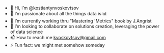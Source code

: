 - 👋 Hi, I’m @kostiantynvoskovtsov
- 👀 I’m passionate about all the things data is 📊
- 🌱 I’m currently working thru "Mastering 'Metrics" book by J.Angrist
- 💞️ I’m looking to collaborate on solutions creation, leveraging the power of data science
- 📫 How to reach me kvoskovtsov@gmail.com
- ⚡ Fun fact: we might met somehow someday 

<!---
kostiantynvoskovtsov/kostiantynvoskovtsov is a ✨ special ✨ repository because its `README.md` (this file) appears on your GitHub profile.
You can click the Preview link to take a look at your changes.
--->
